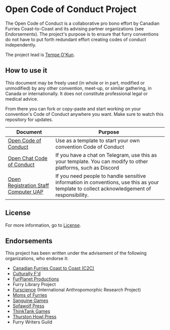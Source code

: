 # Open Code of Conduct Project
The Open Code of Conduct is a collaborative pro bono effort by Canadian Furries Coast-to-Coast and its advising partner organizations (see Endorsements). The project's purpose is to ensure that furry conventions do not have to put forth redundant effort creating codes of conduct independently.

The project lead is [Tempe O'Kun](https://bsky.app/profile/tempowrites.bsky.social).

## How to use it

This document may be freely used (in whole or in part, modified or unmodified) by any other convention, meet-up, or similar gathering, in Canada or internationally. It does not constitute professional legal or medical advice.

From there you can fork or copy-paste and start working on your convention's Code of Conduct anywhere you want. Make sure to watch this repository for updates.

|Document|Purpose|
|-|-|
|[Open Code of Conduct](open-code-of-conduct.md)|Use as a template to start your own convention Code of Conduct|
|[Open Chat Code of Conduct](open-chat-code-of-conduct.md)|If you have a chat on Telegram, use this as your template. You can modify to other platforms, such as Discord|
|[Open Registration Staff Computer UAP](open-registration-staff-computer-aup.md)|If you need people to handle sensitive information in conventions, use this as your template to collect acknowledgement of responsibility.|

## License
For more information, go to [License](LICENSE.md).

## Endorsements
This project has been written under the advisement of the following organizations, who endorse it:
 - [Canadian Furries Coast to Coast (C2C)](https://t.me/joinchat/BBFjFE_DBKzFZxc9TErwaQ)
 - [Culturally F'd](https://www.youtube.com/channel/UCTLM2s914zA_O2S6II_BCWw)
 - [FurPlanet Productions](https://furplanet.com/)
 - Furry Library Project
 - [Furscience](https://furscience.com/) (International Anthropomorphic Research Project)
 - [Moms of Furries](https://mofurries.com/)
 - [Sanguine Games](http://www.sanguinegames.com/)
 - [Sofawolf Press](https://www.sofawolf.com/)
 - [ThinkTank Games](https://www.facebook.com/ThinkTankGames/)
 - [Thurston Howl Press](https://www.thurstonhowlpublications.com/)
 - Furry Writers Guild
 